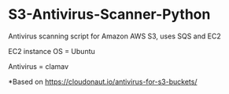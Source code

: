 # S3-Antivirus-Scanner-Python
Antivirus scanning script for Amazon AWS S3, uses SQS and EC2

EC2 instance OS = Ubuntu

Antivirus = clamav

*Based on https://cloudonaut.io/antivirus-for-s3-buckets/

